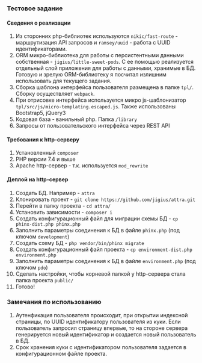 ### Тестовое задание

#### Сведения о реализации
1. Из сторонних php-библиотек используются `nikic/fast-route` - маршрутизация API запросов и `ramsey/uuid` - работа с UUID идентификаторами.
2. ORM микро-библиотека для работы с персистентными данными собственная - `jigius/little-sweet-pods`. С ее помощью реализуется отдельный слой приложения для работы с данными, хранимые в БД. Готовую и зрелую ORM-библиотеку я посчитал излишним использовать для текущего задания. 
3. Сборка шаблона интерфейса пользователя размещена в папке `tpl/`. Сборку осуществляет `webpack`.
4. При отрисовке интерфейса используется микро js-шаблонизатор `tpl/src/js/micro-templating.escaped.js`. Также использованы Bootstrap5, jQuery3
5. Кодовая база - ванильный php. Папка `/library`
6. Запросы от пользовательского интерфейса через REST API

#### Требования к http-серверу
1. Установленный `composer`
2. PHP версии 7.4 и выше
3. Apache http-сервер - т.к. используется `mod_rewrite` 

#### Деплой на http-сервер

1. Создать БД. Например - `attra`
2. Клонировать проект - `git clone https://github.com/jigius/attra.git`
3. Перейти в папку проекта - `cd attra/`
4. Установить зависимости - `composer i`
5. Создать конфигурационный файл для миграции схемы БД - `cp phinx-dist.php phinx.php`
6. Заполнить параметры соединения к БД в файле `phinx.php` (под ключом `development`)
7. Создать схему БД - `php vendor/bin/phinx migrate`
8. Создать конфигурационный файл проекта - `cp environment-dist.php environment.php`
9. Заполнить параметры соединения к БД в файле `environment.php` (под ключом `pdo`)
10. Сделать настройки, чтобы корневой папкой у http-сервера стала папка проекта `public/`
11. Готово!

### Замечания по использованию
1. Аутенфикация пользователя происходит, при открытии индексной страницы, по UUID идентификатору пользователя из куки. 
Если пользователь запросил страницу впервые, то на стороне сервера генерируется новый идентификатор и создается новый пользователь в БД.
2. Срок хранения куки с идентификатором пользователя задается в конфигурационном файле проекта.  
